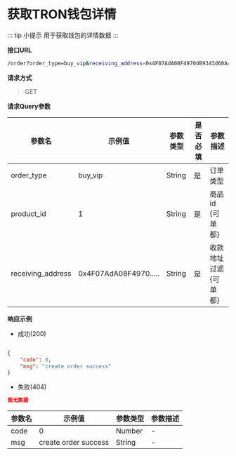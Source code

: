 # 获取TRON钱包详情 <Badge type="tip" text="支付系统版" />

::: tip 小提示
用于获取钱包的详情数据
:::

**接口URL**

  ```sh
/order?order_type=buy_vip&receiving_address=0x4F07AdA08F4970dB9343d60A42ec65140c777B06
  ```

**请求方式**

> GET


**请求Query参数**

| 参数名            | 示例值                | 参数类型 | 是否必填 | 参数描述 |
| ----------------- | --------------------- | -------- | -------- | -------- |
| order_type        | buy_vip               | String   | 是       | 订单类型 |
| product_id        | 1                     | String   | 是       | 商品id {可单都}   |
| receiving_address | 0x4F07AdA08F4970..... | String   | 是       | 收款地址过滤 {可单都} |


**响应示例**

* 成功(200)

```json

{
    "code": 0,
    "msg": "create order success"
}

```

* 失败(404)

```json
暂无数据
```

| 参数名 | 示例值               | 参数类型 | 参数描述 |
| ------ | -------------------- | -------- | -------- |
| code   | 0                    | Number   | -        |
| msg    | create order success | String   | -        |